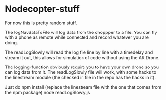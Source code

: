 Nodecopter-stuff
================
For now this is pretty random stuff.

The logNavdataToFile will log data from the choppper to a file.
You can fly with a phone as remote while connected and record whatever you are doing. 

The readLogSlowly will read the log file line by line with a timedelay and stream it out, this allows for simulation of code without using the AR Drone.

The logging-function obviously require you to have your own drone so you can log data from it. The readLogSlowly file will work, with some hacks to the linestream module (the checked in file in the repo has the hacks in it). 

Just do 
npm install 
(replace the linestream file with the one that comes from the npm package)
node readLogSlowly.js 
